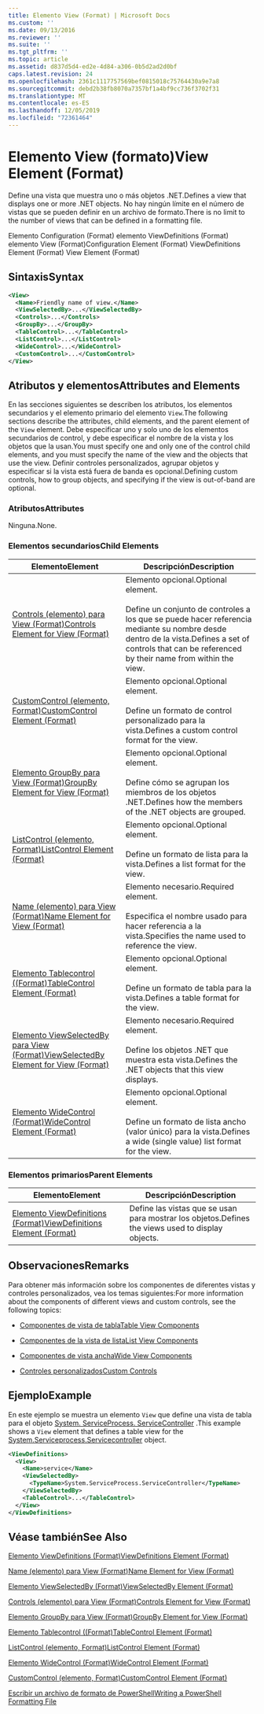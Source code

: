 ```yaml
---
title: Elemento View (Format) | Microsoft Docs
ms.custom: ''
ms.date: 09/13/2016
ms.reviewer: ''
ms.suite: ''
ms.tgt_pltfrm: ''
ms.topic: article
ms.assetid: d837d5d4-ed2e-4d84-a306-0b5d2ad2d0bf
caps.latest.revision: 24
ms.openlocfilehash: 2361c1117757569bef0815018c75764430a9e7a8
ms.sourcegitcommit: debd2b38fb8070a7357bf1a4bf9cc736f3702f31
ms.translationtype: MT
ms.contentlocale: es-ES
ms.lasthandoff: 12/05/2019
ms.locfileid: "72361464"
---
```

# <a name="view-element-format"></a><span data-ttu-id="cb5e5-102">Elemento View (formato)</span><span class="sxs-lookup"><span data-stu-id="cb5e5-102">View Element (Format)</span></span>

<span data-ttu-id="cb5e5-103">Define una vista que muestra uno o más objetos .NET.</span><span class="sxs-lookup"><span data-stu-id="cb5e5-103">Defines a view that displays one or more .NET objects.</span></span> <span data-ttu-id="cb5e5-104">No hay ningún límite en el número de vistas que se pueden definir en un archivo de formato.</span><span class="sxs-lookup"><span data-stu-id="cb5e5-104">There is no limit to the number of views that can be defined in a formatting file.</span></span>

<span data-ttu-id="cb5e5-105">Elemento Configuration (Format) elemento ViewDefinitions (Format) elemento View (Format)</span><span class="sxs-lookup"><span data-stu-id="cb5e5-105">Configuration Element (Format) ViewDefinitions Element (Format) View Element (Format)</span></span>

## <a name="syntax"></a><span data-ttu-id="cb5e5-106">Sintaxis</span><span class="sxs-lookup"><span data-stu-id="cb5e5-106">Syntax</span></span>

```xml
<View>
  <Name>Friendly name of view.</Name>
  <ViewSelectedBy>...</ViewSelectedBy>
  <Controls>...</Controls>
  <GroupBy>...</GroupBy>
  <TableControl>...</TableControl>
  <ListControl>...</ListControl>
  <WideControl>...</WideControl>
  <CustomControl>...</CustomControl>
</View>
```

## <a name="attributes-and-elements"></a><span data-ttu-id="cb5e5-107">Atributos y elementos</span><span class="sxs-lookup"><span data-stu-id="cb5e5-107">Attributes and Elements</span></span>

<span data-ttu-id="cb5e5-108">En las secciones siguientes se describen los atributos, los elementos secundarios y el elemento primario del elemento `View`.</span><span class="sxs-lookup"><span data-stu-id="cb5e5-108">The following sections describe the attributes, child elements, and the parent element of the `View` element.</span></span> <span data-ttu-id="cb5e5-109">Debe especificar uno y solo uno de los elementos secundarios de control, y debe especificar el nombre de la vista y los objetos que la usan.</span><span class="sxs-lookup"><span data-stu-id="cb5e5-109">You must specify one and only one of the control child elements, and you must specify the name of the view and the objects that use the view.</span></span> <span data-ttu-id="cb5e5-110">Definir controles personalizados, agrupar objetos y especificar si la vista está fuera de banda es opcional.</span><span class="sxs-lookup"><span data-stu-id="cb5e5-110">Defining custom controls, how to group objects, and specifying if the view is out-of-band are optional.</span></span>

### <a name="attributes"></a><span data-ttu-id="cb5e5-111">Atributos</span><span class="sxs-lookup"><span data-stu-id="cb5e5-111">Attributes</span></span>

<span data-ttu-id="cb5e5-112">Ninguna.</span><span class="sxs-lookup"><span data-stu-id="cb5e5-112">None.</span></span>

### <a name="child-elements"></a><span data-ttu-id="cb5e5-113">Elementos secundarios</span><span class="sxs-lookup"><span data-stu-id="cb5e5-113">Child Elements</span></span>

|<span data-ttu-id="cb5e5-114">Elemento</span><span class="sxs-lookup"><span data-stu-id="cb5e5-114">Element</span></span>|<span data-ttu-id="cb5e5-115">Descripción</span><span class="sxs-lookup"><span data-stu-id="cb5e5-115">Description</span></span>|
|-------------|-----------------|
|[<span data-ttu-id="cb5e5-116">Controls (elemento) para View (Format)</span><span class="sxs-lookup"><span data-stu-id="cb5e5-116">Controls Element for View (Format)</span></span>](./controls-element-for-view-format.md)|<span data-ttu-id="cb5e5-117">Elemento opcional.</span><span class="sxs-lookup"><span data-stu-id="cb5e5-117">Optional element.</span></span><br /><br /> <span data-ttu-id="cb5e5-118">Define un conjunto de controles a los que se puede hacer referencia mediante su nombre desde dentro de la vista.</span><span class="sxs-lookup"><span data-stu-id="cb5e5-118">Defines a set of controls that can be referenced by their name from within the view.</span></span>|
|[<span data-ttu-id="cb5e5-119">CustomControl (elemento, Format)</span><span class="sxs-lookup"><span data-stu-id="cb5e5-119">CustomControl Element (Format)</span></span>](./customcontrol-element-for-groupby-format.md)|<span data-ttu-id="cb5e5-120">Elemento opcional.</span><span class="sxs-lookup"><span data-stu-id="cb5e5-120">Optional element.</span></span><br /><br /> <span data-ttu-id="cb5e5-121">Define un formato de control personalizado para la vista.</span><span class="sxs-lookup"><span data-stu-id="cb5e5-121">Defines a custom control format for the view.</span></span>|
|[<span data-ttu-id="cb5e5-122">Elemento GroupBy para View (Format)</span><span class="sxs-lookup"><span data-stu-id="cb5e5-122">GroupBy Element for View (Format)</span></span>](./groupby-element-for-view-format.md)|<span data-ttu-id="cb5e5-123">Elemento opcional.</span><span class="sxs-lookup"><span data-stu-id="cb5e5-123">Optional element.</span></span><br /><br /> <span data-ttu-id="cb5e5-124">Define cómo se agrupan los miembros de los objetos .NET.</span><span class="sxs-lookup"><span data-stu-id="cb5e5-124">Defines how the members of the .NET objects are grouped.</span></span>|
|[<span data-ttu-id="cb5e5-125">ListControl (elemento, Format)</span><span class="sxs-lookup"><span data-stu-id="cb5e5-125">ListControl Element (Format)</span></span>](./listcontrol-element-format.md)|<span data-ttu-id="cb5e5-126">Elemento opcional.</span><span class="sxs-lookup"><span data-stu-id="cb5e5-126">Optional element.</span></span><br /><br /> <span data-ttu-id="cb5e5-127">Define un formato de lista para la vista.</span><span class="sxs-lookup"><span data-stu-id="cb5e5-127">Defines a list format for the view.</span></span>|
|[<span data-ttu-id="cb5e5-128">Name (elemento) para View (Format)</span><span class="sxs-lookup"><span data-stu-id="cb5e5-128">Name Element for View (Format)</span></span>](./name-element-for-view-format.md)|<span data-ttu-id="cb5e5-129">Elemento necesario.</span><span class="sxs-lookup"><span data-stu-id="cb5e5-129">Required element.</span></span><br /><br /> <span data-ttu-id="cb5e5-130">Especifica el nombre usado para hacer referencia a la vista.</span><span class="sxs-lookup"><span data-stu-id="cb5e5-130">Specifies the name used to reference the view.</span></span>|
|[<span data-ttu-id="cb5e5-131">Elemento Tablecontrol ((Format)</span><span class="sxs-lookup"><span data-stu-id="cb5e5-131">TableControl Element (Format)</span></span>](./tablecontrol-element-format.md)|<span data-ttu-id="cb5e5-132">Elemento opcional.</span><span class="sxs-lookup"><span data-stu-id="cb5e5-132">Optional element.</span></span><br /><br /> <span data-ttu-id="cb5e5-133">Define un formato de tabla para la vista.</span><span class="sxs-lookup"><span data-stu-id="cb5e5-133">Defines a table format for the view.</span></span>|
|[<span data-ttu-id="cb5e5-134">Elemento ViewSelectedBy para View (Format)</span><span class="sxs-lookup"><span data-stu-id="cb5e5-134">ViewSelectedBy Element for View (Format)</span></span>](./viewselectedby-element-format.md)|<span data-ttu-id="cb5e5-135">Elemento necesario.</span><span class="sxs-lookup"><span data-stu-id="cb5e5-135">Required element.</span></span><br /><br /> <span data-ttu-id="cb5e5-136">Define los objetos .NET que muestra esta vista.</span><span class="sxs-lookup"><span data-stu-id="cb5e5-136">Defines the .NET objects that this view displays.</span></span>|
|[<span data-ttu-id="cb5e5-137">Elemento WideControl (Format)</span><span class="sxs-lookup"><span data-stu-id="cb5e5-137">WideControl Element (Format)</span></span>](./widecontrol-element-format.md)|<span data-ttu-id="cb5e5-138">Elemento opcional.</span><span class="sxs-lookup"><span data-stu-id="cb5e5-138">Optional element.</span></span><br /><br /> <span data-ttu-id="cb5e5-139">Define un formato de lista ancho (valor único) para la vista.</span><span class="sxs-lookup"><span data-stu-id="cb5e5-139">Defines a wide (single value) list format for the view.</span></span>|

### <a name="parent-elements"></a><span data-ttu-id="cb5e5-140">Elementos primarios</span><span class="sxs-lookup"><span data-stu-id="cb5e5-140">Parent Elements</span></span>

|<span data-ttu-id="cb5e5-141">Elemento</span><span class="sxs-lookup"><span data-stu-id="cb5e5-141">Element</span></span>|<span data-ttu-id="cb5e5-142">Descripción</span><span class="sxs-lookup"><span data-stu-id="cb5e5-142">Description</span></span>|
|-------------|-----------------|
|[<span data-ttu-id="cb5e5-143">Elemento ViewDefinitions (Format)</span><span class="sxs-lookup"><span data-stu-id="cb5e5-143">ViewDefinitions Element (Format)</span></span>](./viewdefinitions-element-format.md)|<span data-ttu-id="cb5e5-144">Define las vistas que se usan para mostrar los objetos.</span><span class="sxs-lookup"><span data-stu-id="cb5e5-144">Defines the views used to display objects.</span></span>|

## <a name="remarks"></a><span data-ttu-id="cb5e5-145">Observaciones</span><span class="sxs-lookup"><span data-stu-id="cb5e5-145">Remarks</span></span>

<span data-ttu-id="cb5e5-146">Para obtener más información sobre los componentes de diferentes vistas y controles personalizados, vea los temas siguientes:</span><span class="sxs-lookup"><span data-stu-id="cb5e5-146">For more information about the components of different views and custom controls, see the following topics:</span></span>

- [<span data-ttu-id="cb5e5-147">Componentes de vista de tabla</span><span class="sxs-lookup"><span data-stu-id="cb5e5-147">Table View Components</span></span>](./creating-a-table-view.md)

- [<span data-ttu-id="cb5e5-148">Componentes de la vista de lista</span><span class="sxs-lookup"><span data-stu-id="cb5e5-148">List View Components</span></span>](./creating-a-list-view.md)

- [<span data-ttu-id="cb5e5-149">Componentes de vista ancha</span><span class="sxs-lookup"><span data-stu-id="cb5e5-149">Wide View Components</span></span>](./creating-a-wide-view.md)

- [<span data-ttu-id="cb5e5-150">Controles personalizados</span><span class="sxs-lookup"><span data-stu-id="cb5e5-150">Custom Controls</span></span>](./creating-custom-controls.md)

## <a name="example"></a><span data-ttu-id="cb5e5-151">Ejemplo</span><span class="sxs-lookup"><span data-stu-id="cb5e5-151">Example</span></span>

<span data-ttu-id="cb5e5-152">En este ejemplo se muestra un elemento `View` que define una vista de tabla para el objeto [System. ServiceProcess. ServiceController](/dotnet/api/System.ServiceProcess.ServiceController) .</span><span class="sxs-lookup"><span data-stu-id="cb5e5-152">This example shows a `View` element that defines a table view for the [System.Serviceprocess.Servicecontroller](/dotnet/api/System.ServiceProcess.ServiceController) object.</span></span>

```xml
<ViewDefinitions>
  <View>
    <Name>service</Name>
    <ViewSelectedBy>
      <TypeName>System.ServiceProcess.ServiceController</TypeName>
    </ViewSelectedBy>
    <TableControl>...</TableControl>
  </View>
</ViewDefinitions>

```

## <a name="see-also"></a><span data-ttu-id="cb5e5-153">Véase también</span><span class="sxs-lookup"><span data-stu-id="cb5e5-153">See Also</span></span>

[<span data-ttu-id="cb5e5-154">Elemento ViewDefinitions (Format)</span><span class="sxs-lookup"><span data-stu-id="cb5e5-154">ViewDefinitions Element (Format)</span></span>](./viewdefinitions-element-format.md)

[<span data-ttu-id="cb5e5-155">Name (elemento) para View (Format)</span><span class="sxs-lookup"><span data-stu-id="cb5e5-155">Name Element for View (Format)</span></span>](./name-element-for-view-format.md)

[<span data-ttu-id="cb5e5-156">Elemento ViewSelectedBy (Format)</span><span class="sxs-lookup"><span data-stu-id="cb5e5-156">ViewSelectedBy Element (Format)</span></span>](./viewselectedby-element-format.md)

[<span data-ttu-id="cb5e5-157">Controls (elemento) para View (Format)</span><span class="sxs-lookup"><span data-stu-id="cb5e5-157">Controls Element for View (Format)</span></span>](./controls-element-for-view-format.md)

[<span data-ttu-id="cb5e5-158">Elemento GroupBy para View (Format)</span><span class="sxs-lookup"><span data-stu-id="cb5e5-158">GroupBy Element for View (Format)</span></span>](./groupby-element-for-view-format.md)

[<span data-ttu-id="cb5e5-159">Elemento Tablecontrol ((Format)</span><span class="sxs-lookup"><span data-stu-id="cb5e5-159">TableControl Element (Format)</span></span>](./tablecontrol-element-format.md)

[<span data-ttu-id="cb5e5-160">ListControl (elemento, Format)</span><span class="sxs-lookup"><span data-stu-id="cb5e5-160">ListControl Element (Format)</span></span>](./listcontrol-element-format.md)

[<span data-ttu-id="cb5e5-161">Elemento WideControl (Format)</span><span class="sxs-lookup"><span data-stu-id="cb5e5-161">WideControl Element (Format)</span></span>](./widecontrol-element-format.md)

[<span data-ttu-id="cb5e5-162">CustomControl (elemento, Format)</span><span class="sxs-lookup"><span data-stu-id="cb5e5-162">CustomControl Element (Format)</span></span>](./customcontrol-element-for-groupby-format.md)

[<span data-ttu-id="cb5e5-163">Escribir un archivo de formato de PowerShell</span><span class="sxs-lookup"><span data-stu-id="cb5e5-163">Writing a PowerShell Formatting File</span></span>](./writing-a-powershell-formatting-file.md)
